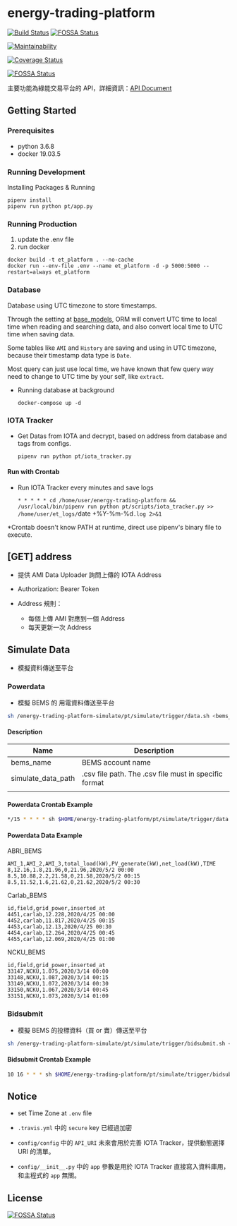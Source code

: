 # energy-trading-platform

[![Build Status](https://travis-ci.org/NCKU-CCS/energy-trading-platform.svg?branch=cswang%2Fet_platform)](https://travis-ci.org/NCKU-CCS/energy-trading-platform)
[![FOSSA Status](https://app.fossa.io/api/projects/git%2Bgithub.com%2FNCKU-CCS%2Fenergy-trading-platform.svg?type=shield)](https://app.fossa.io/projects/git%2Bgithub.com%2FNCKU-CCS%2Fenergy-trading-platform?ref=badge_shield)

[![Maintainability](https://api.codeclimate.com/v1/badges/71f39cd72ca8e5eac1ec/maintainability)](https://codeclimate.com/github/NCKU-CCS/energy-trading-platform/maintainability)

[![Coverage Status](https://coveralls.io/repos/github/NCKU-CCS/energy-trading-platform/badge.svg?branch=develop)](https://coveralls.io/github/NCKU-CCS/energy-trading-platform?branch=develop)

[![FOSSA Status](https://app.fossa.com/api/projects/git%2Bgithub.com%2FNCKU-CCS%2Fenergy-trading-platform.svg?type=shield)](https://app.fossa.com/projects/git%2Bgithub.com%2FNCKU-CCS%2Fenergy-trading-platform?ref=badge_shield)


主要功能為綠能交易平台的 API，詳細資訊：[API Document](https://et01.docs.apiary.io/#)

## Getting Started

### Prerequisites

- python 3.6.8
- docker 19.03.5


### Running Development

Installing Packages & Running
```
pipenv install
pipenv run python pt/app.py
```

### Running Production

1. update the .env file
2. run docker
```
docker build -t et_platform . --no-cache
docker run --env-file .env --name et_platform -d -p 5000:5000 --restart=always et_platform
```

### Database

Database using UTC timezone to store timestamps.

Through the setting at [base_models](./pt/utils/base_models.py), ORM will convert UTC time to local time when reading and searching data, and also convert local time to UTC time when saving data.

Some tables like `AMI` and `History` are saving and using in UTC timezone, because their timestamp data type is `Date`.

Most query can just use local time, we have known that few query way need to change to UTC time by your self, like `extract`.

+ Running database at background

    `docker-compose up -d`

### IOTA Tracker

+ Get Datas from IOTA and decrypt, based on address from database and tags from configs.

    `pipenv run python pt/iota_tracker.py`

#### Run with Crontab

+ Run IOTA Tracker every minutes and save logs

    `* * * * * cd /home/user/energy-trading-platform && /usr/local/bin/pipenv run python pt/scripts/iota_tracker.py >> /home/user/et_logs/`date +\%Y-\%m-\%d`.log 2>&1`

*Crontab doesn't know PATH at runtime, direct use pipenv's binary file to execute.

## [GET] address

+ 提供 AMI Data Uploader 詢問上傳的 IOTA Address

+ Authorization: Bearer Token

+ Address 規則：
    + 每個上傳 AMI 對應到一個 Address
    + 每天更新一次 Address

## Simulate Data

- 模擬資料傳送至平台

### Powerdata

- 模擬 BEMS 的 用電資料傳送至平台

```bash
sh /energy-trading-platform-simulate/pt/simulate/trigger/data.sh <bems_name> <simulate_data_path>
```

#### Description

| Name               | Description                                           |
|--------------------|-------------------------------------------------------|
| bems_name          | BEMS account name                                     |
| simulate_data_path | .csv file path. The .csv file must in specific format |
|                    |                                                       |

#### Powerdata Crontab Example

```bash
*/15 * * * * sh $HOME/energy-trading-platform/pt/simulate/trigger/data.sh ABC_BEMS $HOME/ABC_BEMS.csv
```

#### Powerdata Data Example

ABRI_BEMS

```csv
AMI_1,AMI_2,AMI_3,total_load(kW),PV_generate(kW),net_load(kW),TIME
8,12.16,1.8,21.96,0,21.96,2020/5/2 00:00
8.5,10.88,2.2,21.58,0,21.58,2020/5/2 00:15
8.5,11.52,1.6,21.62,0,21.62,2020/5/2 00:30
```

Carlab_BEMS

```csv
id,field,grid_power,inserted_at
4451,carlab,12.228,2020/4/25 00:00
4452,carlab,11.817,2020/4/25 00:15
4453,carlab,12.13,2020/4/25 00:30
4454,carlab,12.264,2020/4/25 00:45
4455,carlab,12.069,2020/4/25 01:00
```

NCKU_BEMS

```csv
id,field,grid_power,inserted_at
33147,NCKU,1.075,2020/3/14 00:00
33148,NCKU,1.087,2020/3/14 00:15
33149,NCKU,1.072,2020/3/14 00:30
33150,NCKU,1.067,2020/3/14 00:45
33151,NCKU,1.073,2020/3/14 01:00
```

### Bidsubmit

- 模擬 BEMS 的投標資料（買 or 賣）傳送至平台

```bash
sh /energy-trading-platform-simulate/pt/simulate/trigger/bidsubmit.sh <bems_account> <password> <bid_amount> <bid_value> <bid_type>
```

#### Bidsubmit Crontab Example

```bash
10 16 * * * sh $HOME/energy-trading-platform/pt/simulate/trigger/bidsubmit.sh ABC_BEMS password 10 20 buy
```

## Notice

+ set Time Zone at `.env` file

+ `.travis.yml` 中的 `secure` key 已經過加密

+ `config/config` 中的 `API_URI` 未來會用於完善 IOTA Tracker，提供動態選擇 URI 的清單。

+ `config/__init__.py` 中的 `app` 參數是用於 IOTA Tracker 直接寫入資料庫用，和主程式的 `app` 無關。

## License
[![FOSSA Status](https://app.fossa.io/api/projects/git%2Bgithub.com%2FNCKU-CCS%2Fenergy-trading-platform.svg?type=large)](https://app.fossa.io/projects/git%2Bgithub.com%2FNCKU-CCS%2Fenergy-trading-platform?ref=badge_large)
